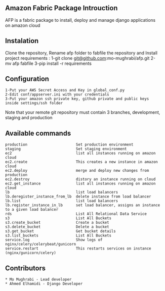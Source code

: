 Amazon Fabric Package
Introuction
-----
AFP is a fabric package to install, deploy and manage django applications on amazon cloud

Instalation
-----
Clone the repository, Rename afp folder to fabfile the repository and Install project requirements :
    1-git clone git@github.com:mo-mughrabi/afp.git
    2-mv afp fabfile
    3-pip install -r requirements

Configuration
-----
    1-Put your AWS Secret Access and Key in global_conf.py
    2-Edit conf/appserver.ini with your credentials
    3-Put your amazon ssh private key, github private and public keys inside settings/ssh folder
Note that your remote git repository must contain 3 branches, development, staging and production

Available commands
-----
    production                      Set production environment
    staging                         Set staging environment
    ec2                             list all instances running on amazon cloud
    ec2.create                      This creates a new instance in amazon cloud
    ec2.deploy                      merge and deploy new changes from production
    ec2.destroy                     distory an instance running on cloud
    ec2.get_instance                list all instances running on amazon cloud
    lb                              list load balancers
    lb.deregister_instance_from_lb  delete instance from load balancer
    lb.list                         list load balancers
    lb.register_instance_in_lb      set load balancer, assigns an instance to a given load balancer
    rds                             List All Relational Data Service
    s3                              List All Buckets
    s3.create_bucket                Create a bucket
    s3.delete_bucket                Delete a bucket
    s3.get_bucket                   Get bucket details
    s3.list_buckets                 List All Buckets
    service.log                     Show logs of nginx/celery/celerybeat/gunicorn
    service.restart                 This restarts services on instance (nginx/gunicorn/celery)
Contributors
-----
    * Mo Mughrabi - Lead developer
    * Ahmed Elhamidi - Django Developer

